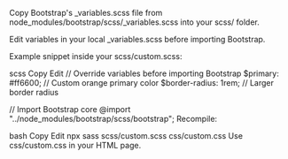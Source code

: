 Copy Bootstrap's _variables.scss file from node_modules/bootstrap/scss/_variables.scss into your scss/ folder.

Edit variables in your local _variables.scss before importing Bootstrap.

Example snippet inside your scss/custom.scss:

scss Copy Edit // Override variables before importing Bootstrap $primary: #ff6600; // Custom orange primary color $border-radius: 1rem; // Larger border radius

// Import Bootstrap core @import "../node_modules/bootstrap/scss/bootstrap"; Recompile:

bash Copy Edit npx sass scss/custom.scss css/custom.css Use css/custom.css in your HTML page.